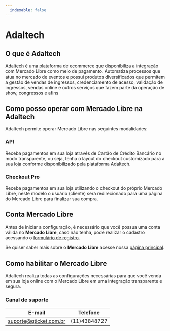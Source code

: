 ```yaml
---
  indexable: false
---
```

# Adaltech

## O que é Adaltech

[Adaltech](http://www.adaltech.com.br/) é uma plataforma de ecommerce que disponibiliza a integração com Mercado Libre como meio de pagamento. Automatiza processos que atua no mercado de eventos e possui produtos diversificados que permitem a gestão de vendas de ingressos, credenciamento de acesso, validação de ingressos, vendas online e outros serviços que fazem parte da operação de show, congressos e afins

## Como posso operar com Mercado Libre na Adaltech

Adaltech permite operar Mercado Libre nas seguintes modalidades:

### API

Receba pagamentos em sua loja através de Cartão de Crédito Bancário no modo transparente, ou seja, tenha o layout do checkout customizado para a sua loja conforme disponibilizado pela plataforma Adaltech.

### Checkout Pro

Receba pagamentos em sua loja utilizando o checkout do próprio Mercado Libre, neste modelo o usuário (cliente) será redirecionado para uma página do Mercado Libre para finalizar sua compra.

## Conta Mercado Libre

Antes de iniciar a configuração, é necessário que você possua uma conta válida no **Mercado Libre**, caso não tenha, pode realizar o cadastro acessando o [formulário de registro](https://www.mercadopago.com.br/registration-mp?mode=mp).

Se quiser saber mais sobre o **Mercado Libre** acesse nossa [página principal](https://www.mercadopago.com.br/).

## Como habilitar o Mercado Libre

Adaltech realiza todas as configurações necessárias para que você venda em sua loja online com o Mercado Libre em uma integração transparente e segura.

### Canal de suporte

| E-mail | Telefone |
| --- | --- |
| suporte@gticket.com.br | (11)43848727 |
